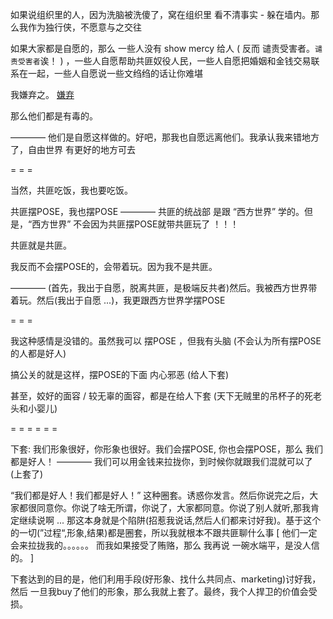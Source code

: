 
如果说组织里的人，因为洗脑被洗傻了，窝在组织里 看不清事实 - 躲在墙内。那么我作为独行侠，不愿意与之交往

如果大家都是自愿的，那么 一些人没有 show mercy 给人 ( 反而 谴责受害者。`谴责受害者`诶！ ) ，一些人自愿帮助共匪奴役人民，一些人自愿把婚姻和金钱交易联系在一起，一些人自愿说一些文绉绉的话让你难堪 

我嫌弃之。 [嫌弃](https://github.com/7900ms/000nottheater_deserted_systemlibrary/blob/master/did/s-极限-嫌弃.md#嫌弃人能让我感觉很好)

那么他们都是有毒的。

———— 他们是自愿这样做的。好吧，那我也自愿远离他们。我承认我来错地方了，自由世界 有更好的地方可去


= = =

当然，共匪吃饭，我也要吃饭。

共匪摆POSE，我也摆POSE ———— 共匪的统战部 是跟 “西方世界” 学的。但是，“西方世界” 不会因为共匪摆POSE就带共匪玩了 ！！！ 

共匪就是共匪。

我反而不会摆POSE的，会带着玩。因为我不是共匪。

———— (首先，我出于自愿，脱离共匪，是极端反共者)然后。我被西方世界带着玩。然后(我出于自愿 ...)，我更跟西方世界学摆POSE

= = =

我这种感情是没错的。虽然我可以 摆POSE ，但我有头脑 (不会认为所有摆POSE的人都是好人)

搞公关的就是这样，摆POSE的下面 内心邪恶 (给人下套)

甚至，姣好的面容 / 较无辜的面容，都是在给人下套 (天下无贼里的吊杯子的死老头和小婴儿)






= = = = = =

下套:
我们形象很好，你形象也很好。我们会摆POSE, 你也会摆POSE，那么 我们都是好人！ ———— 我们可以用金钱来拉拢你，到时候你就跟我们混就可以了 (上套了)

“我们都是好人！我们都是好人！” 这种圈套。诱惑你发言。然后你说完之后，大家都很同意你。你说了啥无所谓，你说了，大家都同意。你说了别人就听,那我肯定继续说啊 ... 那这本身就是个陷阱(招惹我说话,然后人们都来讨好我)。基于这个的一切(”过程“,形象,结果)都是圈套，所以我就根本不跟共匪聊什么事 [ 他们一定会来拉拢我的。。。。。。 而我如果接受了贿赂，那么 我再说 一碗水端平，是没人信的。 ]

下套达到的目的是，他们利用手段(好形象、找什么共同点、marketing)讨好我，然后 一旦我buy了他们的形象，那么我就上套了。最终，我个人捍卫的价值会受损。




